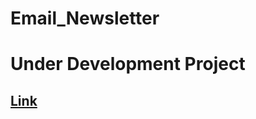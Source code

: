 # Email_Newsletter

# Under Development Project
## [Link](https://github.com/DragonUncaged/Email_Newsletter/tree/project1)
